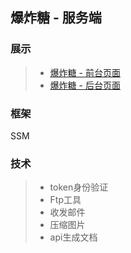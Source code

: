 ## 爆炸糖 - 服务端

### 展示
> * [爆炸糖 - 前台页面](https://github.com/conghuahuadan/y)
> * [爆炸糖 - 后台页面](https://github.com/conghuahuadan/y-admin)

### 框架
SSM

### 技术
> * token身份验证
> * Ftp工具
> * 收发邮件
> * 压缩图片
> * api生成文档
